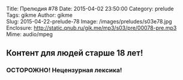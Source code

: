 Title: Прелюдия #78
Date: 2015-04-02 23:50:00 
Category: prelude  
Tags: gikme
Author: gikme  
Slug: 2015-04-22-prelude-78
Image: /images/preludes/s03e78.jpg
Enclosure: http://static.qnub.ru/gik.me/mp3/s03/pre/00078-pre.mp3  
Mime: audio/mpeg

## Контент для людей старше 18 лет!

### ОСТОРОЖНО! Нецензурная лексика!
